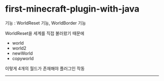 # first-minecraft-plugin-with-java

기능 : WorldReset 기능, WorldBorder 기능

WorldReset을 세계를 직접 불러왔기 때문에

* world
* world2
* newWorld
* copyworld

이렇게 4개의 월드가 존재해야 플러그인 작동 

---